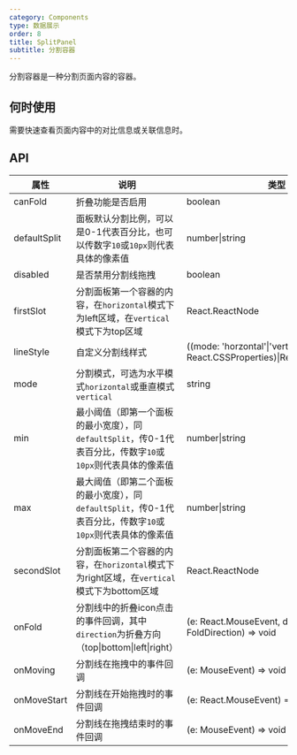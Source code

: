 ```yaml
---
category: Components
type: 数据展示
order: 8
title: SplitPanel
subtitle: 分割容器
---
```


分割容器是一种分割页面内容的容器。
## 何时使用

需要快速查看页面内容中的对比信息或关联信息时。

## API

| 属性 | 说明 | 类型 | 默认值 | 版本 |
| --- | --- | --- | --- | --- |
| canFold | 折叠功能是否启用 | boolean | true | 1.0.0 |
| defaultSplit | 面板默认分割比例，可以是0-1代表百分比，也可以传数字`10`或`10px`则代表具体的像素值 | number\|string | 0.5 | 1.0.0 |
| disabled | 是否禁用分割线拖拽 | boolean | false | 1.0.0 |
| firstSlot | 分割面板第一个容器的内容，在`horizontal`模式下为left区域，在`vertical`模式下为top区域 | React.ReactNode |  | 1.0.0 |
| lineStyle | 自定义分割线样式 | ((mode: 'horzontal'\|'vertical') => React.CSSProperties)\|React.CSSProperties |  | 1.0.0 |
| mode | 分割模式，可选为水平模式`horizontal`或垂直模式`vertical` | string | `horizontal` | 1.0.0 |
| min | 最小阈值（即第一个面板的最小宽度），同`defaultSplit`，传0-1代表百分比，传数字`10`或`10px`则代表具体的像素值  | number\|string | 0 | 1.0.0 |
| max | 最大阈值（即第二个面板的最小宽度），同`defaultSplit`，传0-1代表百分比，传数字`10`或`10px`则代表具体的像素值 |  number\|string | 0 | 1.0.0 |
| secondSlot | 分割面板第二个容器的内容，在`horizontal`模式下为right区域，在`vertical`模式下为bottom区域 | React.ReactNode |  | 1.0.0 |
| onFold | 分割线中的折叠icon点击的事件回调，其中`direction`为折叠方向（top\|bottom\|left\|right） | (e: React.MouseEvent, direction: FoldDirection) => void |  | 1.0.0 |
| onMoving | 分割线在拖拽中的事件回调 | (e: MouseEvent) => void |  | 1.0.0 |
| onMoveStart | 分割线在开始拖拽时的事件回调 | (e: React.MouseEvent) => void |  | 1.0.0 |
| onMoveEnd | 分割线在拖拽结束时的事件回调| (e: MouseEvent) => void |  | 1.0.0 |
